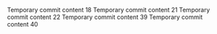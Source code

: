 Temporary commit content 18
Temporary commit content 21
Temporary commit content 22
Temporary commit content 39
Temporary commit content 40

